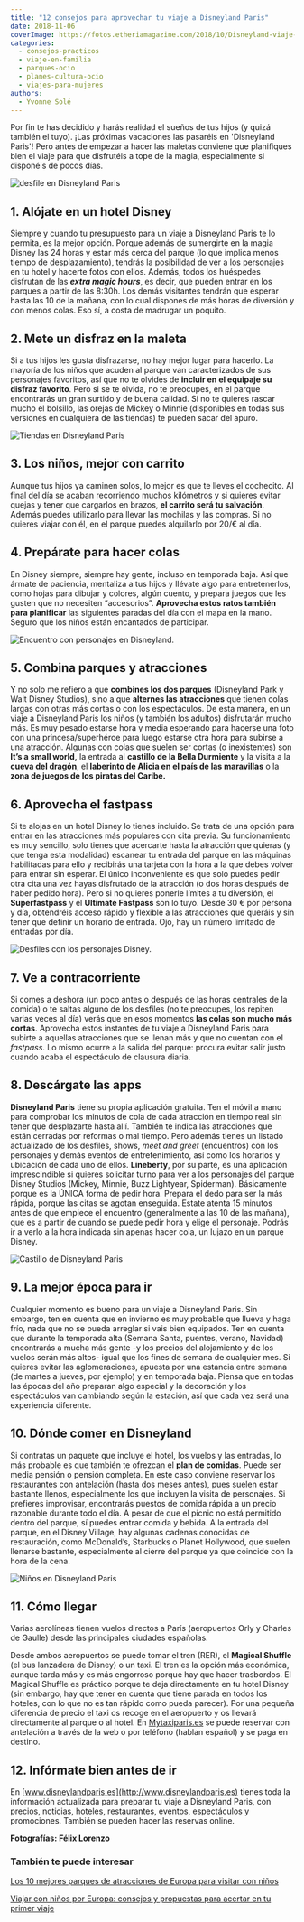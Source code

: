 ```yaml
---
title: "12 consejos para aprovechar tu viaje a Disneyland Paris"
date: 2018-11-06
coverImage: https://fotos.etheriamagazine.com/2018/10/Disneyland-viaje-familia-1-e1577797377918.jpg
categories: 
  - consejos-practicos
  - viaje-en-familia
  - parques-ocio
  - planes-cultura-ocio
  - viajes-para-mujeres
authors: 
  - Yvonne Solé
---
```


Por fin te has decidido y harás realidad el sueños de tus hijos (y quizá también el tuyo). ¡Las próximas vacaciones las pasaréis en 'Disneyland Paris'! Pero antes de empezar a hacer las maletas conviene que planifiques bien el viaje para que disfrutéis a tope de la magia, especialmente si disponéis de pocos días.

![desfile en Disneyland Paris](https://fotos.etheriamagazine.com/2018/10/Disneyland-viaje-familia-1-e1577797377918.jpg "Desfile en Disneyland Paris.")

## 1\. Alójate en un hotel Disney

Siempre y cuando tu presupuesto para un viaje a Disneyland Paris te lo permita, es la 
mejor opción. Porque además de sumergirte en la magia Disney las 24 horas y estar más 
cerca del parque (lo que implica menos tiempo de desplazamiento), tendrás la posibilidad 
de ver a los personajes en tu hotel y hacerte fotos con ellos. Además, todos los 
huéspedes disfrutan de las **_extra magic hours_**, es decir, que pueden entrar en los 
parques a partir de las 8:30h. Los demás visitantes tendrán que esperar hasta las 10 de 
la mañana, con lo cual dispones de más horas de diversión y con menos colas. Eso sí, a 
costa de madrugar un poquito. 

## 2\. Mete un disfraz en la maleta

Si a tus hijos les gusta disfrazarse, no hay mejor lugar para hacerlo. La mayoría de los 
niños que acuden al parque van caracterizados de sus personajes favoritos, así que no te 
olvides de **incluir en el equipaje su disfraz favorito**. Pero si se te olvida, no te 
preocupes, en el parque encontrarás un gran surtido y de buena calidad. Si no te quieres 
rascar mucho el bolsillo, las orejas de Mickey o Minnie (disponibles en todas sus 
versiones en cualquiera de las tiendas) te pueden sacar del apuro. 

![Tiendas en Disneyland Paris](https://fotos.etheriamagazine.com/2018/10/Disneyland-viaje-familia-4-e1577797402266.jpg "Tiendas en Disneyland Paris.")

## 3\. Los niños, mejor con carrito

Aunque tus hijos ya caminen solos, lo mejor es que te lleves el cochecito. Al final del 
día se acaban recorriendo muchos kilómetros y si quieres evitar quejas y tener que 
cargarlos en brazos, **el carrito será tu salvación**. Además puedes utilizarlo para 
llevar las mochilas y las compras. Si no quieres viajar con él, en el parque puedes 
alquilarlo por 20/€ al día. 

## 4\. Prepárate para hacer colas

En Disney siempre, siempre hay gente, incluso en temporada baja. Así que ármate de 
paciencia, mentaliza a tus hijos y llévate algo para entretenerlos, como hojas para 
dibujar y colores, algún cuento, y prepara juegos que les gusten que no necesiten 
“accesorios”. **Aprovecha estos ratos también para planificar** las siguientes paradas 
del día con el mapa en la mano. Seguro que los niños están encantados de participar. 

![Encuentro con personajes en Disneyland.](https://fotos.etheriamagazine.com/2018/10/Disneyland-viaje-familia-5-e1577797437825.jpg "Momentos mágicos en las calles de Disneyland Paris.")

## 5\. Combina parques y atracciones

Y no solo me refiero a que **combines los dos parques** (Disneyland Park y Walt Disney 
Studios), sino a que **alternes las atracciones** que tienen colas largas con otras más 
cortas o con los espectáculos. De esta manera, en un viaje a Disneyland Paris los niños 
(y también los adultos) disfrutarán mucho más. Es muy pesado estarse hora y media 
esperando para hacerse una foto con una princesa/superhéroe para luego estarse otra hora 
para subirse a una atracción. Algunas con colas que suelen ser cortas (o inexistentes) 
son **It’s a small world,** la entrada al **castillo de la Bella Durmiente** y la visita 
a la **cueva del dragón**, el **laberinto de Alicia en el país de las maravillas** o la 
**zona de juegos de los piratas del Caribe.** 

## 6\. Aprovecha el fastpass

Si te alojas en un hotel Disney lo tienes incluido. Se trata de una opción para entrar 
en las atracciones más populares con cita previa. Su funcionamiento es muy sencillo, 
solo tienes que acercarte hasta la atracción que quieras (y que tenga esta modalidad) 
escanear tu entrada del parque en las máquinas habilitadas para ello y recibirás una 
tarjeta con la hora a la que debes volver para entrar sin esperar. El único 
inconveniente es que solo puedes pedir otra cita una vez hayas disfrutado de la 
atracción (o dos horas después de haber pedido hora). Pero si no quieres ponerle límites 
a tu diversión, el **Superfastpass** y el **Ultimate Fastpass** son lo tuyo. Desde 30 € 
por persona y día, obtendréis acceso rápido y flexible a las atracciones que queráis y 
sin tener que definir un horario de entrada. Ojo, hay un número limitado de entradas por 
día. 

![Desfiles con los personajes Disney.](https://fotos.etheriamagazine.com/2018/10/Disneyland-viaje-familia-6-e1577797461495.jpg "Personajes en los desfiles.")

## 7\. Ve a contracorriente

Si comes a deshora (un poco antes o después de las horas centrales de la comida) o te 
saltas alguno de los desfiles (no te preocupes, los repiten varias veces al día) verás 
que en esos momentos **las colas son mucho más cortas**. Aprovecha estos instantes de tu 
viaje a Disneyland Paris para subirte a aquellas atracciones que se llenan más y que no 
cuentan con el _fastpass_. Lo mismo ocurre a la salida del parque: procura evitar salir 
justo cuando acaba el espectáculo de clausura diaria. 

## 8\. Descárgate las apps

**Disneyland Paris** tiene su propia aplicación gratuita. Ten el móvil a mano para 
comprobar los minutos de cola de cada atracción en tiempo real sin tener que desplazarte 
hasta allí. También te indica las atracciones que están cerradas por reformas o mal 
tiempo. Pero además tienes un listado actualizado de los desfiles, shows, _meet and 
greet_ (encuentros) con los personajes y demás eventos de entretenimiento, así como los 
horarios y ubicación de cada uno de ellos. **Lineberty**, por su parte, es una 
aplicación imprescindible si quieres solicitar turno para ver a los personajes del 
parque Disney Studios (Mickey, Minnie, Buzz Lightyear, Spiderman). Básicamente porque es 
la ÚNICA forma de pedir hora. Prepara el dedo para ser la más rápida, porque las citas 
se agotan enseguida. Estate atenta 15 minutos antes de que empiece el encuentro 
(generalmente a las 10 de las mañana), que es a partir de cuando se puede pedir hora y 
elige el personaje. Podrás ir a verlo a la hora indicada sin apenas hacer cola, un 
lujazo en un parque Disney. 

![Castillo de Disneyland Paris](https://fotos.etheriamagazine.com/2018/10/Disneyland-viaje-familia-2-e1577797477190.jpg "Espectáculo frente al castillo.")

## 9\. La mejor época para ir

Cualquier momento es bueno para un viaje a Disneyland Paris. Sin embargo, ten en cuenta 
que en invierno es muy probable que llueva y haga frío, nada que no se pueda arreglar si 
vais bien equipados. Ten en cuenta que durante la temporada alta (Semana Santa, puentes, 
verano, Navidad) encontrarás a mucha más gente -y los precios del alojamiento y de los 
vuelos serán más altos- igual que los fines de semana de cualquier mes. Si quieres 
evitar las aglomeraciones, apuesta por una estancia entre semana (de martes a jueves, 
por ejemplo) y en temporada baja. Piensa que en todas las épocas del año preparan algo 
especial y la decoración y los espectáculos van cambiando según la estación, así que 
cada vez será una experiencia diferente. 

## 10\. Dónde comer en Disneyland

Si contratas un paquete que incluye el hotel, los vuelos y las entradas, lo más probable 
es que también te ofrezcan el **plan de comidas**. Puede ser media pensión o pensión 
completa. En este caso conviene reservar los restaurantes con antelación (hasta dos 
meses antes), pues suelen estar bastante llenos, especialmente los que incluyen la 
visita de personajes. Si prefieres improvisar, encontrarás puestos de comida rápida a un 
precio razonable durante todo el día. A pesar de que el picnic no está permitido dentro 
del parque, sí puedes entrar comida y bebida. A la entrada del parque, en el Disney 
Village, hay algunas cadenas conocidas de restauración, como McDonald’s, Starbucks o 
Planet Hollywood, que suelen llenarse bastante, especialmente al cierre del parque ya 
que coincide con la hora de la cena. 

![Niños en Disneyland Paris](https://fotos.etheriamagazine.com/2018/10/Disneyland-viaje-familia-7-e1577797500813.jpg "Carroza en un desfile en Disneyland Paris.")

## 11\. Cómo llegar

Varias aerolíneas tienen vuelos directos a París (aeropuertos Orly y Charles de Gaulle) 
desde las principales ciudades españolas. 

Desde ambos aeropuertos se puede tomar el tren (RER), el **Magical Shuffle** (el bus 
lanzadera de Disney) o un taxi. El tren es la opción más económica, aunque tarda más y 
es más engorroso porque hay que hacer trasbordos. El Magical Shuffle es práctico porque 
te deja directamente en tu hotel Disney (sin embargo, hay que tener en cuenta que tiene 
parada en todos los hoteles, con lo que no es tan rápido como pueda parecer). Por una 
pequeña diferencia de precio el taxi os recoge en el aeropuerto y os llevará 
directamente al parque o al hotel. En [Mytaxiparis.es](http://Mytaxiparis.es) se puede 
reservar con antelación a través de la web o por teléfono (hablan español) y se paga en 
destino. 

## 12\. Infórmate bien antes de ir

En [www.disneylandparis.es](http://www.disneylandparis.es) tienes toda la información 
actualizada para preparar tu viaje a Disneyland Paris, con precios, noticias, hoteles, 
restaurantes, eventos, espectáculos y promociones. También se pueden hacer las reservas 
online. 

**Fotografías: Félix Lorenzo** 

### También te puede interesar

[Los 10 mejores parques de atracciones de Europa para visitar con 
niños](https://etheriamagazine.com/2018/07/09/los-10-mejores-parques-de-atracciones-de-europa-para-visitar-con-familia/) 

[Viajar con niños por Europa: consejos y propuestas para acertar en tu primer 
viaje](https://etheriamagazine.com/2021/02/02/viajar-con-ninos-por-europa-consejos-y-propuestas/)

